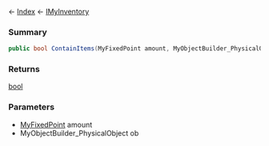 ← [Index](Api-Index) ← [IMyInventory](VRage.Game.ModAPI.Ingame.IMyInventory)

### Summary

```csharp
public bool ContainItems(MyFixedPoint amount, MyObjectBuilder_PhysicalObject ob)
```

### Returns

[bool](System.Boolean)

### Parameters

* [MyFixedPoint](VRage.MyFixedPoint) amount
* MyObjectBuilder_PhysicalObject ob
